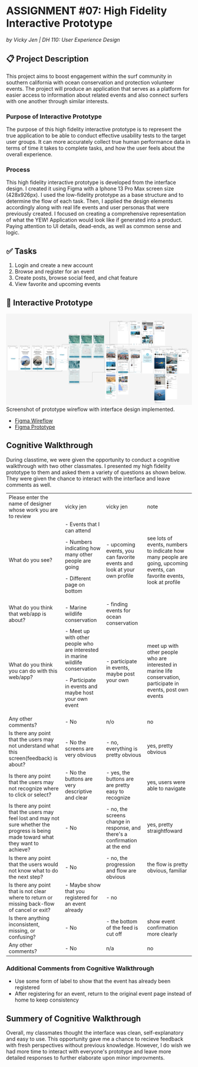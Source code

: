 # ASSIGNMENT #07: High Fidelity Interactive Prototype
_by Vicky Jen | DH 110: User Experience Design_

## 📋 Project Description
This project aims to boost engagement within the surf community in southern california with ocean conservation and protection volunteer events. The project will produce an application that serves as a platform for easier access to information about related events and also connect surfers with one another through similar interests. 

### Purpose of Interactive Prototype
The purpose of this high fidelity interactive prototype is to represent the true application to be able to conduct effective usability tests to the target user groups. It can more accurately collect true human performance data in terms of time it takes to complete tasks, and how the user feels about the overall experience. 

### Process
This high fidelity interactive prototype is developed from the interface design. I created it using Figma with a Iphone 13 Pro Max screen size (428x926px). I used the low-fidelity prototype as a base structure and to determine the flow of each task. Then, I applied the design elements accordingly along with real life events and user personas that were previously created. I focused on creating a comprehensive representation of what the YEW! Application would look like if generated into a product. Paying attention to UI details, dead-ends, as well as common sense and logic. 

## ✅ Tasks
1. Login and create a new account 
2. Browse and register for an event
3. Create posts, browse social feed, and chat feature
4. View favorite and upcoming events 

## 📱 Interactive Prototype 
![Wireflow](./images/Wireflow.png)
Screenshot of prototype wireflow with interface design implemented.

- [Figma Wireflow](https://www.figma.com/file/KB3imwQgNgGI63xchK8ihK/DH-110-Hi-Fi-Prototype---Assignment-07?node-id=79%3A4039&t=1z8BuzZiB4MpyLgh-1)
- [Figma Prototype](https://www.figma.com/file/KB3imwQgNgGI63xchK8ihK/DH-110-Hi-Fi-Prototype---Assignment-07?node-id=1%3A3336&t=1z8BuzZiB4MpyLgh-1)

## Cognitive Walkthrough 
During classtime, we were given the opportunity to conduct a cognitive walkthrough with two other classmates. I presented my high fidelity prototype to them and asked them a variety of questions as shown below. They were given the chance to interact with the interface and leave comments as well.

<table>
  <tr>
   <td>Please enter the name of designer whose work you are to review
   </td>
   <td>vicky jen
   </td>
   <td>vicky jen
   </td>
   <td>note
   </td>
  </tr>
  <tr>
   <td>What do you see?
   </td>
   <td>- Events that I can attend
<p>
- Numbers indicating how many other people are going
<p>
- Different page on bottom
   </td>
   <td>- upcoming events, you can favorite events and look at your own profile
   </td>
   <td>see lots of events, numbers to indicate how many people are going, upcoming events, can favorite events, look at profile
   </td>
  </tr>
  <tr>
   <td>What do you think that web/app is about?
   </td>
   <td>- Marine wildlife conservation
   </td>
   <td>- finding events for ocean conservation
   </td>
   <td>
   </td>
  </tr>
  <tr>
   <td>What do you think you can do with this web/app?
   </td>
   <td>- Meet up with other people who are interested in marine wildlife conservation
<p>
- Participate in events and maybe host your own event
   </td>
   <td>- participate in events, maybe post your own
   </td>
   <td>meet up with other people who are interested in marine life conservation, participate in events, post own events
   </td>
  </tr>
  <tr>
   <td>Any other comments?
   </td>
   <td>- No
   </td>
   <td>n/o
   </td>
   <td>no
   </td>
  </tr>
  <tr>
   <td>Is there any point that the users may not understand what this screen(feedback) is about?
   </td>
   <td>- No the screens are very obvious
   </td>
   <td>- no, everything is pretty obvious
   </td>
   <td>yes, pretty obvious
   </td>
  </tr>
  <tr>
   <td>Is there any point that the users may not recognize where to click or select?
   </td>
   <td>- No the buttons are very descriptive and clear
   </td>
   <td>- yes, the buttons are are pretty easy to recognize
   </td>
   <td>yes, users were able to navigate
   </td>
  </tr>
  <tr>
   <td>Is there any point that the users may feel lost and may not sure whether the progress is being made toward what they want to achieve?
   </td>
   <td>- No
   </td>
   <td>- no, the screens change in response, and there's a confirmation at the end
   </td>
   <td>yes, pretty straightfoward
   </td>
  </tr>
  <tr>
   <td>Is there any point that the users would not know what to do the next step?
   </td>
   <td>- No
   </td>
   <td>- no, the progression and flow are obvious
   </td>
   <td>the flow is pretty obvious, familiar
   </td>
  </tr>
  <tr>
   <td>Is there any point that is not clear where to return or missing back-flow of cancel or exit?
   </td>
   <td>- Maybe show that you registered for an event already
   </td>
   <td>- no
   </td>
   <td>
   </td>
  </tr>
  <tr>
   <td>Is there anything inconsistent, missing, or confusing?
   </td>
   <td>- No
   </td>
   <td>- the bottom of the feed is cut off
   </td>
   <td>show event confirmation more clearly
   </td>
  </tr>
  <tr>
   <td>Any other comments?
   </td>
   <td>- No
   </td>
   <td>n/a
   </td>
   <td>no
   </td>
  </tr>
</table>

### Additional Comments from Cognitive Walkthrough
- Use some form of label to show that the event has already been registered 
- After registering for an event, return to the original event page instead of home to keep consistency

## Summery of Cognitive Walkthrough 
Overall, my classmates thought the interface was clean, self-explanatory and easy to use. This opportunity gave me a chance to recieve feedback with fresh perspectives without previous knowledge. However, I do wish we had more time to interact with everyone's prototype and leave more detailed responses to further elaborate upon minor improvments. 

